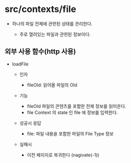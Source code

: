 # src/contexts/file

- 하나의 파일 전체에 관련된 상태를 관리한다.

    - 주로 열려있는 파일과 관련된 정보이다.


## 외부 사용 함수(http 사용)

- loadFile

    - 인자
        - fileOId: 읽어올 파일의 OId

    - 기능
        - fileOId 파일의 콘텐츠를 포함한 전체 정보를 읽어온다.
        - file Context 의 state 인 file 에 정보를 입력한다.

    - 성공시 응답
        - file: 파일 내용을 포함한 파일의 File Type 정보
        
    - 실패시
        - 이전 페이지로 복귀한다 (nagivate(-1))